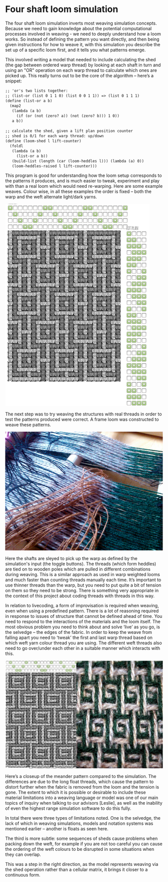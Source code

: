 
# Four shaft loom simulation

The four shaft loom simulation inverts most weaving simulation
concepts. Because we need to gain knowledge about the potential
computational processes involved in weaving - we need to deeply
understand how a loom works. So instead of defining the pattern you
want directly, and then being given instructions for how to weave it,
with this simulation you describe the set up of a specific loom first,
and it tells you what patterns emerge. 

This involved writing a model that needed to include calculating the
shed (the gap between ordered warp thread) by looking at each shaft in
turn and using an "OR" operation on each warp thread to calculate
which ones are picked up. This really turns out to be the core of the
algorithm – here’s a snippet:

    ;; 'or's two lists together:
    ;; (list-or (list 0 1 1 0) (list 0 0 1 1)) => (list 0 1 1 1)
    (define (list-or a b)
      (map2
       (lambda (a b)
         (if (or (not (zero? a)) (not (zero? b))) 1 0))
       a b))
    
    ;; calculate the shed, given a lift plan position counter
    ;; shed is 0/1 for each warp thread: up/down
    (define (loom-shed l lift-counter)
      (foldl
       (lambda (a b)
         (list-or a b))
       (build-list (length (car (loom-heddles l))) (lambda (a) 0))
       (loom-heddles-raised l lift-counter)))

This program is good for understanding how the loom setup corresponds
to the patterns it produces, and is much easier to tweak, experiment
and play with than a real loom which would need re-warping. Here are
some example weaves. Colour wise, in all these examples the order is
fixed – both the warp and the weft alternate light/dark yarns.

![](figures/boxy.png)

The next step was to try weaving the structures with real threads in
order to test the patterns produced were correct. A frame loom was
constructed to weave these patterns.

![](figures/frame-loom.jpg)

Here the shafts are sleyed to pick up the warp as defined by the
simulation's input (the toggle buttons). The threads (which form
heddles) are tied on to wooden poles which are pulled in different
combinations during weaving. This is a similar approach as used in
warp weighted looms and much faster than counting threads manually
each time. It’s important to use thinner threads than the warp, but
you need to put quite a bit of tension on them so they need to be
strong. There is something very appropriate in the context of this
project about coding threads with threads in this way.

In relation to livecoding, a form of improvisation is required when
weaving, even when using a predefined pattern. There is a lot of
reasoning required in response to issues of structure that cannot be
defined ahead of time. You need to respond to the interactions of the
materials and the loom itself. The most obvious problem you need to
think about and solve ‘live’ as you go, is the selvedge – the edges of
the fabric. In order to keep the weave from falling apart you need to
‘tweak’ the first and last warp thread based on which weft yarn colour
thread you are using. The different weft threads also need to go
over/under each other in a suitable manner which interacts with this.

![](figures/comp.jpg)

Here’s a closeup of the meander pattern compared to the
simulation. The differences are due to the long float threads, which
cause the pattern to distort further when the fabric is removed from
the loom and the tension is gone. The extent to which it is possible
or desirable to include these material limitations into a weaving
language or model was one of our main topics of inquiry when talking
to our advisors [Leslie], as well as the inability of even the highest
range simulation software to do this fully.

In total there were three types of limitations noted. One is the
selvedge, the lack of which in weaving simulations, models and
notation systems was mentioned earlier – another is floats as seen
here.

The third is more subtle: some sequences of sheds cause problems when
packing down the weft, for example if you are not too careful you can
cause the ordering of the weft colours to be disrupted in some
situations when they can overlap.

This was a step in the right direction, as the model represents
weaving via the shed operation rather than a cellular matrix, it
brings it closer to a continuous form.
 
